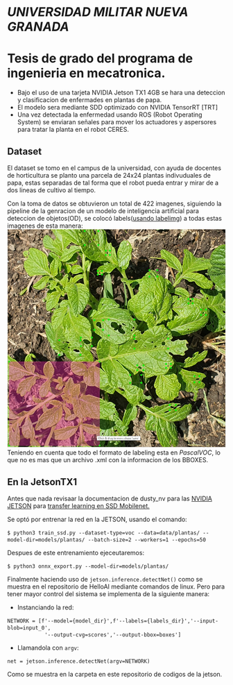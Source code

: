 # *UNIVERSIDAD MILITAR NUEVA GRANADA*
# **Tesis de grado del programa de ingenieria en mecatronica.**

- Bajo el uso de una tarjeta NVIDIA Jetson TX1 4GB se hara una deteccion y clasificacion de enfermades en plantas de papa.
- El modelo sera mediante SDD optimizado con NVIDIA TensorRT [TRT]
- Una vez detectada la enfermedad usando ROS (Robot Operating System) se enviaran señales para mover los actuadores y aspersores para tratar la planta en el robot CERES.
## Dataset
El dataset se tomo en el campus de la universidad, con ayuda de docentes de horticultura se planto una parcela de 24x24 plantas indivuduales de papa, estas separadas de tal forma que el robot pueda entrar y mirar de a dos lineas de cultivo al tiempo.

Con la toma de datos se obtuvieron un total de 422 imagenes, siguiendo la pipeline de la genracion de un modelo de inteligencia artificial para deteccion de objetos(OD), se colocó labels([usando labelimg](https://tzutalin.github.io/labelImg/)) a todas estas imagenes de esta manera:
![Image text](https://github.com/julian998-dot/detector_enfermedades/blob/main/ignore/labeling_sample.jpeg)
Teniendo en cuenta que todo el formato de labeling esta en *PascalVOC*, lo que no es mas que un archivo .xml con la informacion de los BBOXES.
## En la JetsonTX1

Antes que nada revisaar la documentacion de dusty_nv para las [NVIDIA JETSON](https://github.com/dusty-nv/jetson-inference) para [transfer learning en SSD Mobilenet.](https://github.com/dusty-nv/jetson-inference/blob/master/docs/pytorch-ssd.md)

Se optó por entrenar la red en la JETSON, usando el comando:
```
$ python3 train_ssd.py --dataset-type=voc --data=data/plantas/ --model-dir=models/plantas/ --batch-size=2 --workers=1 --epochs=50
```
Despues de este entrenamiento ejeceutaremos:
```
$ python3 onnx_export.py --model-dir=models/plantas/
```
Finalmente haciendo uso de `jetson.inference.detectNet()` como se muestra en el repositorio de HelloAI mediante comandos de linux.
Pero para tener mayor control del sistema se implementa de la siguiente manera:

- Instanciando la red:
```
NETWORK = [f'--model={model_dir}',f'--labels={labels_dir}','--input-blob=input_0',
            '--output-cvg=scores','--output-bbox=boxes']
```
- Llamandola con `argv`:
```
net = jetson.inference.detectNet(argv=NETWORK)
```
Como se muestra en la carpeta en este repositorio de codigos de la jetson.
